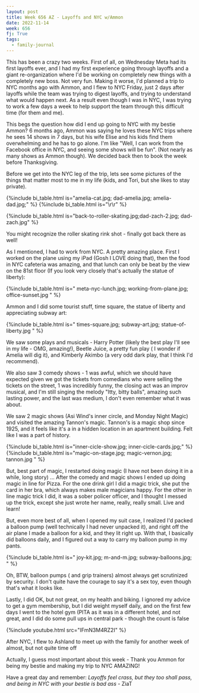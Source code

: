 ```yaml
---
layout: post
title: Week 656 AZ - Layoffs and NYC w/Ammon
date: 2022-11-14
week: 656
fj: True
tags:
  - family-journal
---
```


This has been a crazy two weeks. First of all, on Wednesday Meta had its first layoffs ever, and I had my first experience going through layoffs and a giant re-organization where I'd be working on completely new things with a completely new boss. Not very fun. Making it worse, I'd planned a trip to NYC months ago with Ammon, and I flew to NYC Friday, just 2 days after layoffs while the team was trying to digest layoffs, and trying to understand what would happen next. As a result even though I was in NYC, I was trying to work a few days a week to help support the team through this difficult time (for them and me).

This begs the question how did I end up going to NYC with my bestie Ammon? 6 months ago, Ammon was saying he loves these NYC trips where he sees 14 shows in 7 days, but his wife Elise and his kids find them overwhelming and he has to go alone. I'm like "Well, I can work from the Facebook office in NYC, and seeing some shows will be fun". (Not nearly as many shows as Ammon though). We decided back then to book the week before Thanksgiving.

Before we get into the NYC leg of the trip, lets see some pictures of the things that matter most to me in my life (kids, and Tori, but she likes to stay private).

{%include bi_table.html is="amelia-cat.jpg; dad-amelia.jpg; amelia-dad.jpg;" %}
{%include bi_table.html is="\r\r" %}

{%include bi_table.html is="back-to-roller-skating.jpg;dad-zach-2.jpg; dad-zach.jpg" %}

You might recognize the roller skating rink shot - finally got back there as well!

As I mentioned, I had to work from NYC. A pretty amazing place. First I worked on the plane using my iPad (Gosh I LOVE doing that), then the food in NYC cafeteria was amazing, and that lunch can only be beat by the view on the 81st floor (If you look very closely that's actually the statue of liberty):

{%include bi_table.html is=" meta-nyc-lunch.jpg; working-from-plane.jpg; office-sunset.jpg " %}

Ammon and I did some tourist stuff, time square, the statue of liberty and appreciating subway art:

{%include bi_table.html is=" times-square.jpg; subway-art.jpg; statue-of-liberty.jpg " %}

We saw some plays and musicals - Harry Potter (likely the best play I'll see in my life - OMG, amazing!), Beetle Juice, a pretty fun play ( I wonder if Amelia will dig it), and Kimberly Akimbo (a very odd dark play, that I think I'd recommend).

We also saw 3 comedy shows - 1 was awful, which we should have expected given we got the tickets from comedians who were selling the tickets on the street, 1 was incredibly funny, the closing act was an improv musical, and I'm still singing the melody "Itty, bitty balls", amazing such lasting power, and the last was medium, I don't even remember what it was about.

We saw 2 magic shows (Asi Wind's inner circle, and Monday Night Magic) and visited the amazing Tannon's magic. Tannon's is a magic shop since 1925, and it feels like it's a in a hidden location in an apartment building. Felt like I was a part of history.

{%include bi_table.html is="inner-cicle-show.jpg; inner-cicle-cards.jpg;" %}
{%include bi_table.html is="magic-on-stage.jpg; magic-vernon.jpg; tannon.jpg " %}

But, best part of magic, I restarted doing magic (I have not been doing it in a while, long story) ... After the comedy and magic shows I ended up doing magic in line for Pizza. For the one drink girl I did a magic trick, she put the card in her bra, which always makes male magicians happy. For the other in line magic trick I did, it was a sober policer officer, and I thought I messed up the trick, except she just wrote her name, really, really small. Live and learn!

But, even more best of all, when I opened my suit case, I realized I'd packed a balloon pump (well technically I had never unpacked it), and right off the air plane I made a balloon for a kid, and they lit right up. With that,
I basically did balloons daily, and I figured out a way to carry my balloon pump in my pants.

{%include bi_table.html is="
joy-kit.jpg;
m-and-m.jpg;
subway-balloons.jpg;
" %}

Oh, BTW, balloon pumps ( and grip trainers) almost always get scrutinized by security. I don't quite have the courage to say it's a sex toy, even though that's what it looks like.

Lastly, I did OK, but not great, on my health and biking. I ignored my advice to get a gym membership, but I did weight myself daily, and on the first few days I went to the hotel gym (PITA as it was in a different hotel, and not great, and I did do some pull ups in central park - though the count is false

{%include youtube.html src="IFmN3M4RZ2I" %}

After NYC, I flew to Ashland to meet up with the family for another week of almost, but not quite time off

Actually, I guess most important about this week - Thank you Ammon for being my bestie and making my trip to NYC AMAZING!

Have a great day and remember: _Layoffs feel crass, but they too shall pass, and being in NYC with your bestie is bad ass_ - ZiaT
